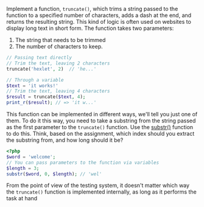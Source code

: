 
Implement a function, `truncate()`, which trims a string passed to the function to a specified number of characters, adds a dash at the end, and returns the resulting string. This kind of logic is often used on websites to display long text in short form. The function takes two parameters:

1. The string that needs to be trimmed
2. The number of characters to keep.

```php
// Passing text directly
// Trim the text, leaving 2 characters
truncate('hexlet', 2)  // 'he...'

// Through a variable
$text = 'it works!'
// Trim the text, leaving 4 characters
$result = truncate($text, 4);
print_r($result); // => 'it w...'
```

This function can be implemented in different ways, we'll tell you just one of them. To do it this way, you need to take a substring from the string passed as the first parameter to the `truncate()` function. Use the [substr()](https://www.php.net/manual/en/function.substr.php)  function to do this. Think, based on the assignment, which index should you extract the substring from, and how long should it be?

  ```php
  <?php
  $word = 'welcome';
  // You can pass parameters to the function via variables
  $length = 3;
  substr($word, 0, $length); // 'wel'
  ```

From the point of view of the testing system, it doesn't matter which way the `truncate()` function is implemented internally, as long as it performs the task at hand
